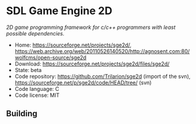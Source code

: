 # SDL Game Engine 2D

_2D game programming framework for c/c++ programmers with least possible dependencies._

- Home: https://sourceforge.net/projects/sge2d/, https://web.archive.org/web/20110526140520/http://agnosent.com:80/wolfcms/open-source/sge2d
- Download: https://sourceforge.net/projects/sge2d/files/sge2d/
- State: beta
- Code repository: https://github.com/Trilarion/sge2d (import of the svn), https://sourceforge.net/p/sge2d/code/HEAD/tree/ (svn)
- Code language: C
- Code license: MIT

## Building
